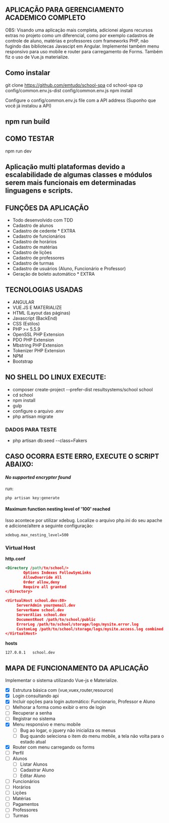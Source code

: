 
## APLICAÇÃO PARA GERENCIAMENTO ACADEMICO COMPLETO
OBS: Visando uma aplicação mais completa, adicionei alguns recursos extras no projeto como um diferencial, como por exemplo cadastros de controle de aluno, matérias e professores com frameworks PHP, não fugindo das bibliotecas Javascipt em Angular. Implementei também menu responsivo para uso mobile e router para carregamento de Forms. Também fiz o uso de Vue.js materialize.

## Como instalar
git clone https://github.com/emtudo/school-spa
cd school-spa
cp config/common.env.js-dist config/common.env.js
npm install

Configure o config/common.env.js file com a API address (Suponho que você já instalou a API)
## npm run build

## COMO TESTAR
npm run dev

## Aplicação multi plataformas devido a escalabilidade de algumas classes e módulos serem mais funcionais em determinadas linguagens e scripts.

## FUNÇÕES DA APLICAÇÃO
- Todo desenvolvido com TDD
- Cadastro de alunos
- Cadastro de cedente * EXTRA
- Cadastro de funcionários
- Cadastro de horários
- Cadastro de matérias
- Cadastro de lições
- Cadastro de professores
- Cadastro de turmas
- Cadastro de usuários (Aluno, Funcionário e Professor)
- Geração de boleto automático * EXTRA

## TECNOLOGIAS USADAS
- ANGULAR
- VUE.JS E MATERIALIZE
- HTML (Layout das páginas)
- Javascript (BackEnd)
- CSS (Estilos)
- PHP >= 5.5.9
- OpenSSL PHP Extension
- PDO PHP Extension
- Mbstring PHP Extension
- Tokenizer PHP Extension
- NPM
- Bootstrap

## NO SHELL DO LINUX EXECUTE:

- composer create-project --prefer-dist resultsystems/school school
- cd school
- npm install
- gulp
- configure o arquivo .env
- php artisan migrate

### DADOS PARA TESTE
- php artisan db:seed --class=Fakers 

## CASO OCORRA ESTE ERRO, EXECUTE O SCRIPT ABAIXO:

#### *No supported encrypter found*
run:
```
php artisan key:generate
``` 
#### Maximum function nesting level of '100' reached

Isso acontece por utilizar xdebug. Localize o arquivo php.ini do seu apache e adicione/altere a seguinte configuração:

```
xdebug.max_nesting_level=500
``` 
### Virtual Host

**http.conf**
```xml
<Directory /path/to/school/>
        Options Indexes FollowSymLinks
        AllowOverride All
        Order allow,deny
        Require all granted
</Directory>

<VirtualHost school.dev:80> 
     ServerAdmin your@email.dev     
     ServerName school.dev
     ServerAlias school.dev
     DocumentRoot /path/to/school/public
     ErrorLog /path/to/school/storage/logs/mysite.error.log 
     CustomLog /path/to/school/storage/logs/mysite.access.log combined
</VirtualHost>
```

**hosts**
```
127.0.0.1	school.dev
```
## MAPA DE FUNCIONAMENTO DA APLICAÇÃO

Implementar o sistema utilizando Vue-js e Materialize.

- [x] Estrutura básica com (vue,vuex,router,resource)
- [x] Login consultando api
- [x] Incluir opções para login automático: Funcionario, Professor e Aluno 
- [ ] Melhorar a forma como exibir o erro de login
- [ ] Recuperar a senha
- [ ] Registrar no sistema
- [x] Menu responsivo e menu mobile
  - [ ] Bug ao logar, o jquery não inicializa os menus
  - [ ] Bug quando seleciona o item do menu mobile, a tela não volta para o estado atual
- [x] Router com menu carregando os forms
- [ ] Perfil
- [ ] Alunos
  - [ ] Listar Alunos
  - [ ] Cadastrar Aluno
  - [ ] Editar Aluno
- [ ] Funcionários
- [ ] Horários
- [ ] Lições
- [ ] Matérias
- [ ] Pagamentos
- [ ] Professores
- [ ] Turmas

